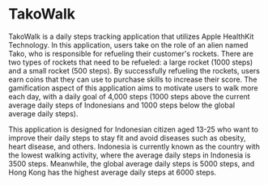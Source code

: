 # TakoWalk
TakoWalk is a daily steps tracking application that utilizes Apple HealthKit Technology. In this application, users take on the role of an alien named Tako, who is responsible for refueling their customer's rockets. There are two types of rockets that need to be refueled: a large rocket (1000 steps) and a small rocket (500 steps). By successfully refueling the rockets, users earn coins that they can use to purchase skills to increase their score. The gamification aspect of this application aims to motivate users to walk more each day, with a daily goal of 4,000 steps (1000 steps above the current average daily steps of Indonesians and 1000 steps below the global average daily steps).

This application is designed for Indonesian citizen aged 13-25 who want to improve their daily steps to stay fit and avoid diseases such as obesity, heart disease, and others. Indonesia is currently known as the country with the lowest walking activity, where the average daily steps in Indonesia is 3500 steps. Meanwhile, the global average daily steps is 5000 steps, and Hong Kong has the highest average daily steps at 6000 steps.
